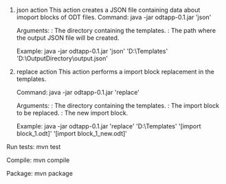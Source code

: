 1. json action
    This action creates a JSON file containing data about imoport blocks of ODT files.
    Command:
    java -jar odtapp-0.1.jar 'json' <templatesDirectory> <outputFilePath>

    Arguments:
    <templatesDirectory>: The directory containing the templates.
    <outputFilePath>: The path where the output JSON file will be created.

    Example:
    java -jar odtapp-0.1.jar 'json' 'D:\Templates' 'D:\OutputDirectory\output.json'

2. replace action
    This action performs a import block replacement in the templates.

    Command:
    java -jar odtapp-0.1.jar 'replace' <templatesDirectory> <importBlockToReplace> <newImportBlock>

    Arguments:
    <templatesDirectory>: The directory containing the templates.
    <importBlockToReplace>: The import block to be replaced.
    <newImportBlock>: The new import block.

    Example:
    java -jar odtapp-0.1.jar 'replace' 'D:\Templates' '[import block_1.odt]' '[import block_1_new.odt]'

Run tests:
mvn test

Compile:
mvn compile

Package:
mvn package
